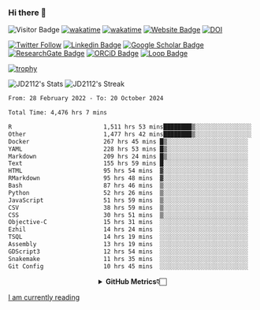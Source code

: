 ### Hi there 👋
![Visitor Badge](https://visitor-badge.laobi.icu/badge?page_id=JD2112.JD2112)
[![wakatime](https://github.com/JD2112/JD2112/actions/workflows/waka-readme.yml/badge.svg)](https://github.com/JD2112/JD2112/actions/workflows/waka-readme.yml)
[![wakatime](https://wakatime.com/badge/user/fe95275f-909a-4147-a45d-624981173898.svg)](https://wakatime.com/@fe95275f-909a-4147-a45d-624981173898)
[![Website Badge](https://img.shields.io/badge/website-informational?style=flat-square)](http://jyotirmoydas.netlify.app)
[![DOI](https://zenodo.org/badge/668165851.svg)](https://zenodo.org/doi/10.5281/zenodo.11104069)

[![Twitter Follow](https://img.shields.io/twitter/follow/jyotirmoy21?style=social)](https://twitter.com/jyotirmoy21)
[![Linkedin Badge](https://img.shields.io/badge/-jyotirmoy-blue?style=plastic&logo=Linkedin&logoColor=white&link=https://www.linkedin.com/in/dasjyotirmoy/)](https://www.linkedin.com/in/dasjyotirmoy/)
[![Google Scholar Badge](https://img.shields.io/badge/-jyotirmoy-blue?style=plastic&logo=GoogleScholar&logoColor=white&link=https://scholar.google.se/citations?user=IMBYOv8AAAAJ&hl=en)](https://scholar.google.se/citations?user=IMBYOv8AAAAJ&hl=en)
[![ResearchGate Badge](https://img.shields.io/badge/-jyotirmoy-cyan?style=plastic&logo=ResearchGate&logoColor=white&link=https://www.researchgate.net/profile/Jyotirmoy-Das-3)](https://www.researchgate.net/profile/Jyotirmoy-Das-3)
[![ORCiD Badge](https://img.shields.io/badge/-jyotirmoy-green?style=plastic&logo=orcid&logoColor=white&link=https://orcid.org/0000-0002-5649-4658)](https://orcid.org/0000-0002-5649-4658)
[![Loop Badge](https://img.shields.io/badge/-jyotirmoy-orange?style=plastic&logo=Loop&logoColor=white&link=https://loop.frontiersin.org/people/1519976/overview)](https://loop.frontiersin.org/people/1519976/overview)

[![trophy](https://github-profile-trophy.vercel.app/?username=JD2112)](https://github.com/ryo-ma/github-profile-trophy)

<!--
**JD2112/JD2112** is a ✨ _special_ ✨ repository because its `README.md` (this file) appears on your GitHub profile.

Here are some ideas to get you started:

- 🔭 I’m currently working on ...
- 🌱 I’m currently learning ...
- 👯 I’m looking to collaborate on ...
- 🤔 I’m looking for help with ...
- 💬 Ask me about ...
- 📫 How to reach me: ...
- 😄 Pronouns: ...
- ⚡ Fun fact: ...
![JD2112's Top Languages](https://github-readme-stats.vercel.app/api/top-langs/?username=JD2112&theme=vue-dark&show_icons=true&hide_border=true&layout=compact)
-->
![JD2112's Stats](https://github-readme-stats.vercel.app/api?username=JD2112&theme=vue-dark&show_icons=true&hide_border=true&count_private=true)
![JD2112's Streak](https://github-readme-streak-stats.herokuapp.com/?user=JD2112&theme=vue-dark&hide_border=true)





<!--START_SECTION:waka-->

```txt
From: 28 February 2022 - To: 20 October 2024

Total Time: 4,476 hrs 7 mins

R                          1,511 hrs 53 mins████████▒░░░░░░░░░░░░░░░░   33.78 %
Other                      1,477 hrs 42 mins████████▒░░░░░░░░░░░░░░░░   33.01 %
Docker                     267 hrs 45 mins █▒░░░░░░░░░░░░░░░░░░░░░░░   05.98 %
YAML                       228 hrs 53 mins █▒░░░░░░░░░░░░░░░░░░░░░░░   05.11 %
Markdown                   209 hrs 24 mins █▒░░░░░░░░░░░░░░░░░░░░░░░   04.68 %
Text                       155 hrs 59 mins █░░░░░░░░░░░░░░░░░░░░░░░░   03.49 %
HTML                       95 hrs 54 mins  ▓░░░░░░░░░░░░░░░░░░░░░░░░   02.14 %
RMarkdown                  95 hrs 48 mins  ▓░░░░░░░░░░░░░░░░░░░░░░░░   02.14 %
Bash                       87 hrs 46 mins  ▒░░░░░░░░░░░░░░░░░░░░░░░░   01.96 %
Python                     52 hrs 26 mins  ▒░░░░░░░░░░░░░░░░░░░░░░░░   01.17 %
JavaScript                 51 hrs 59 mins  ▒░░░░░░░░░░░░░░░░░░░░░░░░   01.16 %
CSV                        38 hrs 59 mins  ▒░░░░░░░░░░░░░░░░░░░░░░░░   00.87 %
CSS                        30 hrs 51 mins  ▒░░░░░░░░░░░░░░░░░░░░░░░░   00.69 %
Objective-C                15 hrs 31 mins  ░░░░░░░░░░░░░░░░░░░░░░░░░   00.35 %
Ezhil                      14 hrs 24 mins  ░░░░░░░░░░░░░░░░░░░░░░░░░   00.32 %
TSQL                       14 hrs 19 mins  ░░░░░░░░░░░░░░░░░░░░░░░░░   00.32 %
Assembly                   13 hrs 19 mins  ░░░░░░░░░░░░░░░░░░░░░░░░░   00.30 %
GDScript3                  12 hrs 54 mins  ░░░░░░░░░░░░░░░░░░░░░░░░░   00.29 %
Snakemake                  11 hrs 35 mins  ░░░░░░░░░░░░░░░░░░░░░░░░░   00.26 %
Git Config                 10 hrs 45 mins  ░░░░░░░░░░░░░░░░░░░░░░░░░   00.24 %
```

<!--END_SECTION:waka-->

<div align="center">
    <details>
        <summary><b>GitHub Metrics👇🏻</b></summary>
    <br>
        
[Get Details](https://metrics.lecoq.io/insights/JD2112)
    </details>
</div>

<a target="_blank" href="https://www.goodreads.com/user/show/21242415-jyotirmoy-das">I am currently reading</a>


